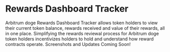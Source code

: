 # Rewards Dashboard Tracker

&#x20;Arbitrum doge Rewards Dashboard Tracker allows token holders to view their current token balance, rewards received and value of their rewards, all in one place. Simplifying the rewards reviewal process for Arbitrum doge token holders incentivizes holders to hold and understand how reward contracts operate. Screenshots and Updates Coming Soon!
